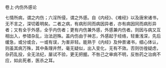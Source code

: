 卷上·内伤外感论

七情所病，谓之内伤；六淫所侵，谓之外感。自《内经》、《难经》以及唐宋诸书，无不言之，深切着明矣。二者之病，有病形同而病因异者，亦有病因同而病形异者；又有全乎外感，全乎内伤者；更有内伤兼外感，外感兼内伤者。则因与病又互相出入，参错杂乱，治法迥殊。盖内伤由于神志，外感起于经络，轻重浅深，先后缓急，或分或合，一或有误，为害非轻。能熟于《内经》及仲景诸书，细心体认，则虽其病万殊，其中条理井然，毫无疑似，出入变化，无有不效。否则彷徨疑虑，杂药乱投，全无法纪，屡试不验，更无把握。不咎己之审病不明，反咎药之治病不应，如此死者，医杀之耳。

